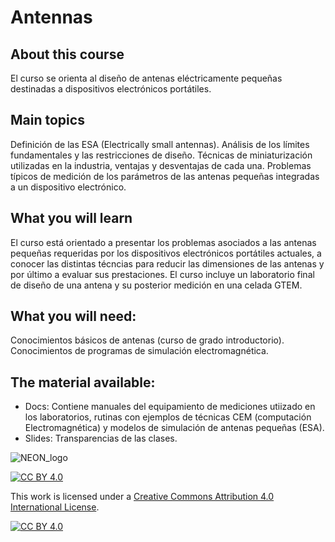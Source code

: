 # Antennas
## About this course
El curso se orienta al diseño de antenas eléctricamente pequeñas destinadas a dispositivos electrónicos portátiles.  

## Main topics
Definición de las ESA (Electrically small antennas).  Análisis de los límites fundamentales y las restricciones de diseño. Técnicas de miniaturización utilizadas en la industria, ventajas y desventajas de cada una.  Problemas típicos de medición de los parámetros de las antenas pequeñas integradas a un dispositivo electrónico.

## What you will learn
El curso está orientado a presentar los problemas asociados a las antenas pequeñas requeridas por los dispositivos electrónicos  portátiles actuales, a conocer las distintas técncias para reducir las dimensiones de las antenas y por último a evaluar sus prestaciones. El curso incluye un laboratorio final de diseño de una antena y su posterior medición en una celada GTEM. 

## What you will need:
Conocimientos básicos de antenas (curso de grado introductorio).
Conocimientos de programas de simulación electromagnética.


## The material available:

*	Docs: Contiene  manuales del equipamiento de mediciones utiizado en los laboratorios, rutinas con ejemplos de técnicas  CEM (computación Electromagnética) y modelos de simulación de antenas pequeñas (ESA).
*	Slides: Transparencias de las clases.

![NEON_logo](https://github.com/neon-iot/antennas/assets/94380520/afea2fd0-f6d2-40a5-baa1-10894fc17836)



[![CC BY 4.0][cc-by-shield]][cc-by]

This work is licensed under a
[Creative Commons Attribution 4.0 International License][cc-by].

[![CC BY 4.0][cc-by-image]][cc-by]

[cc-by]: http://creativecommons.org/licenses/by/4.0/
[cc-by-image]: https://i.creativecommons.org/l/by/4.0/88x31.png
[cc-by-shield]: https://img.shields.io/badge/License-CC%20BY%204.0-lightgrey.svg
